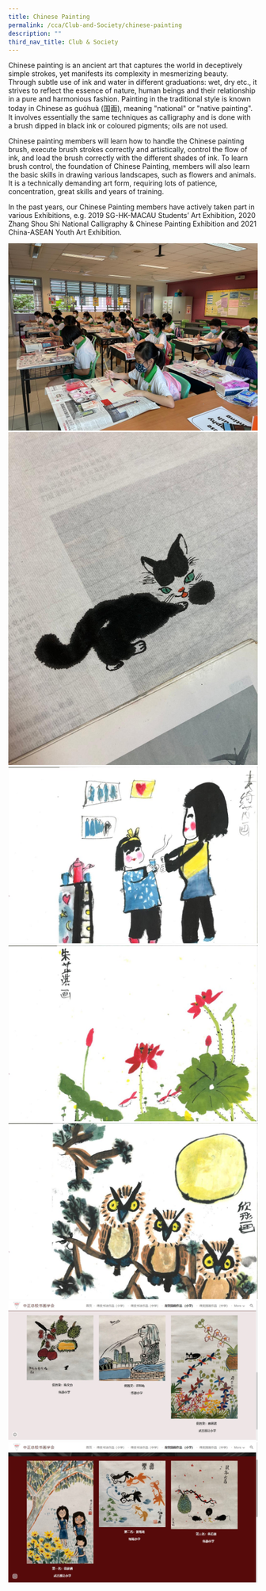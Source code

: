 ```yaml
---
title: Chinese Painting
permalink: /cca/Club-and-Society/chinese-painting
description: ""
third_nav_title: Club & Society
---
```

Chinese painting is an ancient art that captures the world in deceptively simple strokes, yet manifests its complexity in mesmerizing beauty. Through subtle use of ink and water in different graduations: wet, dry etc., it strives to reflect the essence of nature, human beings and their relationship in a pure and harmonious fashion. Painting in the traditional style is known today in Chinese as guóhuà (国画), meaning "national" or "native painting". It involves essentially the same techniques as calligraphy and is done with a brush dipped in black ink or coloured pigments; oils are not used.    
  
Chinese painting members will learn how to handle the Chinese painting brush, execute brush strokes correctly and artistically, control the flow of ink, and load the brush correctly with the different shades of ink. To learn brush control, the foundation of Chinese Painting, members will also learn the basic skills in drawing various landscapes, such as flowers and animals. It is a technically demanding art form, requiring lots of patience, concentration, great skills and years of training.

In the past years, our Chinese Painting members have actively taken part in various Exhibitions, e.g. 2019 SG-HK-MACAU Students’ Art Exhibition, 2020 Zhang Shou Shi National Calligraphy & Chinese Painting Exhibition and 2021 China-ASEAN Youth Art Exhibition.

![](/images/chinesepainting.jpeg)
![](/images/chinesepainting2.jpeg)
![](/images/chinesepainting3.jpeg)
![](/images/chinesepainting4.jpeg)
![](/images/chinesepainting5.jpeg)
![](/images/chinesepainting6.jpeg)
![](/images/chinesepainting7.jpeg)